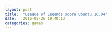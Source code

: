 ```yaml
---
layout: post
title:  "League of Legends sobre Ubuntu 16.04"
date:   2016-08-26 19:40:13
categories: games
---
```

